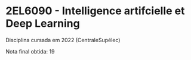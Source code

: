 # 2EL6090 - Intelligence artifcielle et Deep Learning
Disciplina cursada em 2022 (CentraleSupélec)

Nota final obtida: 19
